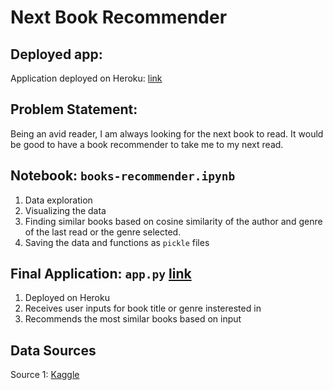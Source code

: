 # Next Book Recommender

## Deployed app:
Application deployed on Heroku: [link](http://med-book-recommend.herokuapp.com/)

## Problem Statement:
Being an avid reader, I am always looking for the next book to read. It would be good to have a book recommender to take me to my next read.

## Notebook: `books-recommender.ipynb`
1. Data exploration
2. Visualizing the data
3. Finding similar books based on cosine similarity of the author and genre of the last read or the genre selected.
4. Saving the data and functions as `pickle` files

## Final Application: `app.py` [link](http://med-book-recommend.herokuapp.com/)
1. Deployed on Heroku
2. Receives user inputs for book title or genre insterested in
3. Recommends the most similar books based on input

## Data Sources
Source 1: [Kaggle](https://www.kaggle.com/datasets/meetnaren/goodreads-best-books/download)
